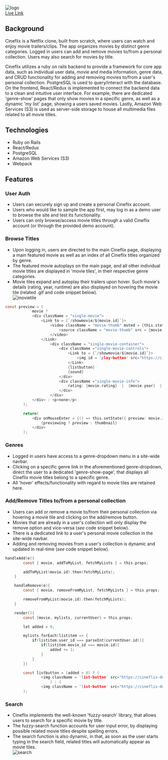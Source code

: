 ![logo](https://cineflix-dev.s3.amazonaws.com/logo.png)  
[Live Link](https://cineflix77.herokuapp.com/)

## Background
Cineflix is a Netflix clone, built from scratch, where users can watch and enjoy movie trailers/clips.
The app organizes movies by distinct genre categories.
Logged in users can add and remove movies to/from a personal collection.
Users may also search for movies by title.  

Cineflix utilizes a ruby on rails backend to provide a framework for core app data, such as individual user data, movie and media information, genre data, and CRUD functionality for adding and removing movies to/from a user's personal collection. PostgreSQL is used to query/interact with the database. On the frontend, React/Redux is implemented to connect the backend data to a clean and intuitive user interface. For example, there are dedicated 'genre-show' pages that only show movies in a specific genre, as well as a dynamic 'my list' page, showing a users saved movies. Lastly, Amazon Web Services (S3) is used as server-side storage to house all multimedia files related to all movie titles.

## Technologies
- Ruby on Rails
- React/Redux
- PostgreSQL
- Amazon Web Services (S3)
- Webpack

## Features

### User Auth
- Users can securely sign up and create a personal Cineflix account.
- Users who would like to sample the app first, may log in as a demo user to browse the site and test its functionality.
- Users can only browse/access movie titles through a valid Cineflix account (or through the provided demo account).

### Browse Titles
- Upon logging in, users are directed to the main Cineflix page, displaying a main featured movie as well as an index of all Cineflix titles organized by genre.
- The featured movie autoplays on the main page, and all other individual movie titles are displayed in 'movie tiles', in their respective genre categories.
- Movie tiles expand and autoplay their trailers upon hover. Such movie's details (rating, year, runtime) are also displayed on hovering the movie tile (related .gif and code snippet below).  
![movietile](https://media.giphy.com/media/0EkDoKGMKZrcpEnZeO/giphy.gif)  
```c
const preview = (
            movie ? 
            <div className = "single-movie">
                <Link to = {`/showmovie/${movie.id}`}>
                    <video className = "movie-thumb" muted = {this.state.muted} autoPlay>
                        <source className = "movie-thumb" src = {movie.movieURL} type="video/mp4"/>
                    </video>
                </Link>
                    <div className = "single-movie-container">
                        <div className ="single-movie-controls">
                            <Link to = {`/showmovie/${movie.id}`}>
                                <img id = 'play-button' src="https://cineflix-dev.s3.amazonaws.com/play-button.png"/>
                            </Link>
                            {listbutton}
                            {sound}
                        </div>
                        <div className ="single-movie-info">
                            rating: {movie.rating}  |  {movie.year}  |  {movie.runtime}
                        </div>
                    </div>
            </div> : <p>none</p>
        );

        return(
            <div onMouseEnter = {() => this.setState({ preview: movie.id })} onMouseLeave = {() => this.setState({ preview: null })}>
                {previewing ? preview : thumbnail}
            </div>
        );
```

### Genres
- Logged in users have access to a genre-dropdown menu in a site-wide navbar.
- Clicking on a specific genre link in the aforementioned genre-dropdown, direct the user to a dedicated 'genre-show-page', that displays all Cineflix movie titles belong to a specific genre.
- All 'hover' effects/functionality with regard to movie tiles are retained here.

### Add/Remove Titles to/from a personal collection
- Users can add or remove a movie to/from their personal collection via hovering a movie tile and clicking on the add/remove button.
- Movies that are already in a user's collection will only display the remove option and vice-versa (_see_ code snippet below).
- There is a dedicated link to a user's personal movie collection in the site-wide navbar.
- Adding and removing movies from a user's collection is dynamic and updated in real-time (_see_ code snippet below).  
```c
handleAdd(e){
        const { movie, addToMyList, fetchMyLists } = this.props;

        addToMyList(movie.id).then(fetchMyLists);
    }

    handleRemove(e){
        const { movie, removeFromMyList, fetchMyLists } = this.props;

        removeFromMyList(movie.id).then(fetchMyLists);
    }

    render(){
        const {movie, mylists, currentUser} = this.props;

        let added = 0;

        mylists.forEach(listitem => {
            if(listitem.user_id === parseInt(currentUser.id)){
                if(listitem.movie_id === movie.id){
                    added += 1;
                }
            }
        })

        const listbutton = (added > 0) ? (
                <img className = 'list-button' src="https://cineflix-dev.s3.amazonaws.com/x-mark.png" onClick = {this.handleRemove}/>
                    ) : (
                <img className = 'list-button' src="https://cineflix-dev.s3.amazonaws.com/check-mark.png" onClick = {this.handleAdd}/>
        );
```

### Search
- Cineflix implements the well-known 'fuzzy-search' library, that allows users to search for a specific movie by title.
- The fuzzy-search function accounts for user input error, by displaying possible related movie titles despite spelling errors.
- The search function is also dynamic, in that, as soon as the user starts typing in the search field, related titles will automatically appear as movie tiles.  
![search](https://media.giphy.com/media/xrNk5ql98ldY5uaQyH/giphy.gif)
